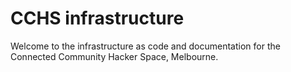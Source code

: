 # CCHS infrastructure

Welcome to the infrastructure as code and documentation for the Connected Community Hacker Space, Melbourne.
